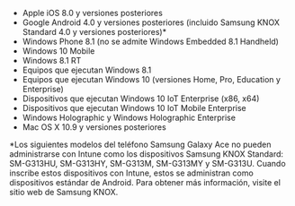 
- Apple iOS 8.0 y versiones posteriores
- Google Android 4.0 y versiones posteriores (incluido Samsung KNOX Standard 4.0 y versiones posteriores)*
- Windows Phone 8.1 (no se admite Windows Embedded 8.1 Handheld)
- Windows 10 Mobile
- Windows 8.1 RT
- Equipos que ejecutan Windows 8.1
- Equipos que ejecutan Windows 10 (versiones Home, Pro, Education y Enterprise)
- Dispositivos que ejecutan Windows 10 IoT Enterprise (x86, x64)
- Dispositivos que ejecutan Windows 10 IoT Mobile Enterprise
- Windows Holographic y Windows Holographic Enterprise
- Mac OS X 10.9 y versiones posteriores

*Los siguientes modelos del teléfono Samsung Galaxy Ace no pueden administrarse con Intune como los dispositivos Samsung KNOX Standard: SM-G313HU, SM-G313HY, SM-G313M, SM-G313MY y SM-G313U. Cuando inscribe estos dispositivos con Intune, estos se administran como dispositivos estándar de Android. Para obtener más información, visite el sitio web de Samsung KNOX.
